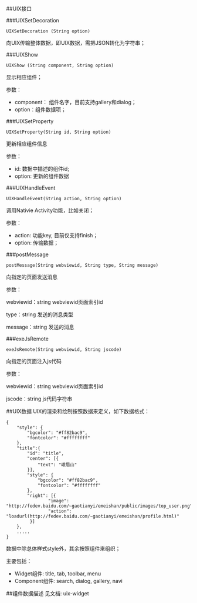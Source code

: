 ##UIX接口


###UIXSetDecoration

	UIXSetDecoration (String option)

向UIX传输整体数据，即UIX数据，需把JSON转化为字符串；


###UIXShow

	UIXShow (String component, String option)

显示相应组件；

参数：

- component： 组件名字，目前支持gallery和dialog；
- option：组件数据项；

###UIXSetProperty

	UIXSetProperty(String id, String option)
更新相应组件信息

参数：

- id: 数据中描述的组件id;
- option: 更新的组件数据


###UIXHandleEvent

	UIXHandleEvent(String action, String option)

调用Nativie Activity功能，比如关闭；

参数：

- action: 功能key, 目前仅支持finish；
- option: 传输数据；


###postMessage

	postMessage(String webviewid, String type, String message)

向指定的页面发送消息
	
参数：
	
webviewid：string webviewid页面索引id
	
type：string 发送的消息类型

message：string 发送的消息

###exeJsRemote

	exeJsRemote(String webviewid, String jscode)

向指定的页面注入js代码
	
参数：
	
webviewid：string webviewid页面索引id
	
jscode：string js代码字符串


##UIX数据
UIX的渲染和绘制按照数据来定义，如下数据格式：

	{
		"style": {
        	"bgcolor": "#ff82bac9",
        	"fontcolor": "#ffffffff"
    	},
		"title":{
			"id": "title",
        	"center": [{
                "text": "峨眉山"
            }],
	        "style": {
	            "bgcolor": "#ff82bac9",
	            "fontcolor": "#ffffffff"
	        },
	        "right": [{
	                "image": "http://fedev.baidu.com/~gaotianyi/emeishan/public/images/top_user.png",
	                "action": "loadurl(http://fedev.baidu.com/~gaotianyi/emeishan/profile.html)"
	         }]
		},
		.....
	}

数据中除总体样式style外，其余按照组件来组织；

主要包括：

- Widget组件:  title, tab, toolbar, menu
- Component组件: search, dialog, gallery, navi

##组件数据描述
见文档: uix-widget


